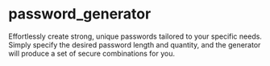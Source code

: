 # password_generator
Effortlessly create strong, unique passwords tailored to your specific needs. Simply specify the desired password length and quantity, and the generator will produce a set of secure combinations for you.
